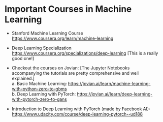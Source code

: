 # Important Courses in Machine Learning

- Stanford Machine Learning Course https://www.coursera.org/learn/machine-learning
- Deep Learning Specialization https://www.coursera.org/specializations/deep-learning [This is a really good one!]
- Checkout the courses on Jovian: [The Jupyter Notebooks accompanying the tutorials are pretty comprehensive and well explained.]<br>
  a. Basic Machine Learning: https://jovian.ai/learn/machine-learning-with-python-zero-to-gbms <br>
  b. Deep Learning with PyTorch: https://jovian.ai/learn/deep-learning-with-pytorch-zero-to-gans <br>

- Introduction to Deep Learning with PyTorch (made by Facebook AI): https://www.udacity.com/course/deep-learning-pytorch--ud188

